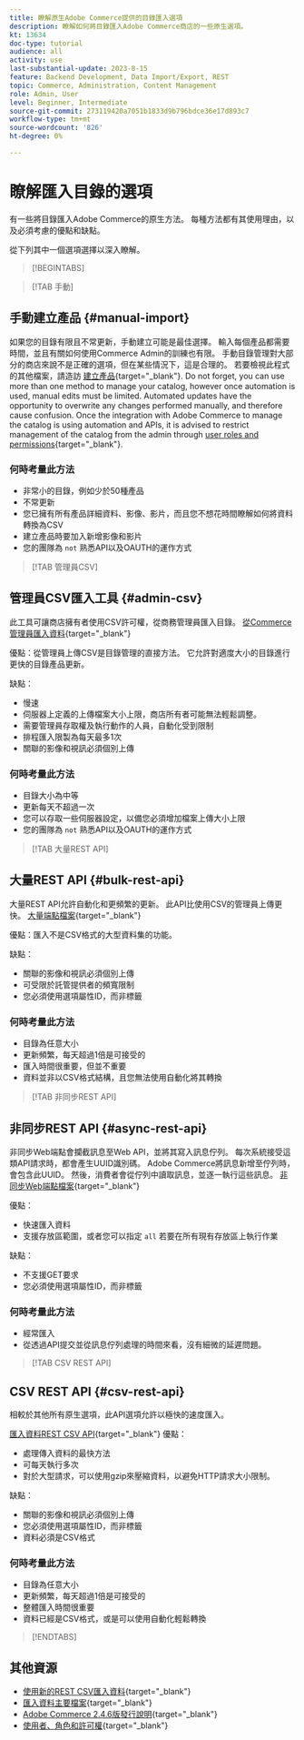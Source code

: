 ```yaml
---
title: 瞭解原生Adobe Commerce提供的目錄匯入選項
description: 瞭解如何將目錄匯入Adobe Commerce商店的一些原生選項。
kt: 13634
doc-type: tutorial
audience: all
activity: use
last-substantial-update: 2023-8-15
feature: Backend Development, Data Import/Export, REST
topic: Commerce, Administration, Content Management
role: Admin, User
level: Beginner, Intermediate
source-git-commit: 273119420a7051b1833d9b796bdce36e17d893c7
workflow-type: tm+mt
source-wordcount: '826'
ht-degree: 0%

---
```


# 瞭解匯入目錄的選項

有一些將目錄匯入Adobe Commerce的原生方法。 每種方法都有其使用理由，以及必須考慮的優點和缺點。

從下列其中一個選項選擇以深入瞭解。

>[!BEGINTABS]

>[!TAB 手動]

## 手動建立產品 {#manual-import}

如果您的目錄有限且不常更新，手動建立可能是最佳選擇。 輸入每個產品都需要時間，並且有關如何使用Commerce Admin的訓練也有限。 手動目錄管理對大部分的商店來說不是正確的選項，但在某些情況下，這是合理的。 若要檢視此程式的其他檔案，請造訪 [建立產品](https://experienceleague.adobe.com/docs/commerce-admin/catalog/products/product-create.html){target="_blank"}. Do not forget, you can use more than one method to manage your catalog, however once automation is used, manual edits must be limited. Automated updates have the opportunity to overwrite any changes performed manually, and therefore cause confusion. Once the integration with Adobe Commerce to manage the catalog is using automation and APIs, it is advised to restrict management of the catalog from the admin through [user roles and permissions](https://experienceleague.adobe.com/docs/commerce-admin/systems/user-accounts/permissions-user-roles.html){target="_blank"}.



### 何時考量此方法

- 非常小的目錄，例如少於50種產品
- 不常更新
- 您已擁有所有產品詳細資料、影像、影片，而且您不想花時間瞭解如何將資料轉換為CSV
- 建立產品時要加入新增影像和影片
- 您的團隊為 `not` 熟悉API以及OAUTH的運作方式



>[!TAB 管理員CSV]

## 管理員CSV匯入工具 {#admin-csv}

此工具可讓商店擁有者使用CSV許可權，從商務管理員匯入目錄。
[從Commerce管理員匯入資料](https://experienceleague.adobe.com/docs/commerce-admin/systems/data-transfer/import/data-import.html){target="_blank"}

優點：從管理員上傳CSV是目錄管理的直接方法。 它允許對適度大小的目錄進行更快的目錄產品更新。

缺點：

- 慢速
- 伺服器上定義的上傳檔案大小上限，商店所有者可能無法輕鬆調整。
- 需要管理員存取權及執行動作的人員，自動化受到限制
- 排程匯入限製為每天最多1次
- 關聯的影像和視訊必須個別上傳



### 何時考量此方法

- 目錄大小為中等
- 更新每天不超過一次
- 您可以存取一些伺服器設定，以備您必須增加檔案上傳大小上限
- 您的團隊為 `not` 熟悉API以及OAUTH的運作方式



>[!TAB 大量REST API]

## 大量REST API {#bulk-rest-api}

大量REST API允許自動化和更頻繁的更新。 此API比使用CSV的管理員上傳更快。
[大量端點檔案](https://developer.adobe.com/commerce/webapi/rest/use-rest/bulk-endpoints/){target="_blank"}

優點：匯入不是CSV格式的大型資料集的功能。

缺點：

- 關聯的影像和視訊必須個別上傳
- 可受限於託管提供者的頻寬限制
- 您必須使用選項屬性ID，而非標籤



### 何時考量此方法

- 目錄為任意大小
- 更新頻繁，每天超過1倍是可接受的
- 匯入時間很重要，但並不重要
- 資料並非以CSV格式結構，且您無法使用自動化將其轉換



>[!TAB 非同步REST API]

## 非同步REST API {#async-rest-api}

非同步Web端點會攔截訊息至Web API，並將其寫入訊息佇列。 每次系統接受這類API請求時，都會產生UUID識別碼。 Adobe Commerce將訊息新增至佇列時，會包含此UUID。 然後，消費者會從佇列中讀取訊息，並逐一執行這些訊息。
[非同步Web端點檔案](https://developer.adobe.com/commerce/webapi/rest/use-rest/asynchronous-web-endpoints/){target="_blank"}

優點：

- 快速匯入資料
- 支援存放區範圍，或者您可以指定 `all` 若要在所有現有存放區上執行作業

缺點：

- 不支援GET要求
- 您必須使用選項屬性ID，而非標籤


### 何時考量此方法

- 經常匯入
- 從透過API提交並從訊息佇列處理的時間來看，沒有細微的延遲問題。



>[!TAB CSV REST API]

## CSV REST API {#csv-rest-api}

相較於其他所有原生選項，此API選項允許以極快的速度匯入。

[匯入資料REST CSV API](https://developer.adobe.com/commerce/webapi/rest/modules/import/){target="_blank"}
優點：

- 處理傳入資料的最快方法
- 可每天執行多次
- 對於大型請求，可以使用gzip來壓縮資料，以避免HTTP請求大小限制。

缺點：

- 關聯的影像和視訊必須個別上傳
- 您必須使用選項屬性ID，而非標籤
- 資料必須是CSV格式

### 何時考量此方法

- 目錄為任意大小
- 更新頻繁，每天超過1倍是可接受的
- 整體匯入時間很重要
- 資料已經是CSV格式，或是可以使用自動化輕鬆轉換



>[!ENDTABS]

## 其他資源

- [使用新的REST CSV匯入資料](https://developer.adobe.com/commerce/webapi/rest/modules/import/){target="_blank"}
- [匯入資料主要檔案](https://experienceleague.adobe.com/docs/commerce-admin/systems/data-transfer/import/data-import.html){target="_blank"}
- [Adobe Commerce 2.4.6版發行說明](https://experienceleague.adobe.com/docs/commerce-operations/release/notes/adobe-commerce/2-4-6.html){target="_blank"}
- [使用者、角色和許可權](../site-management/users-roles-permissions.md){target="_blank"}
